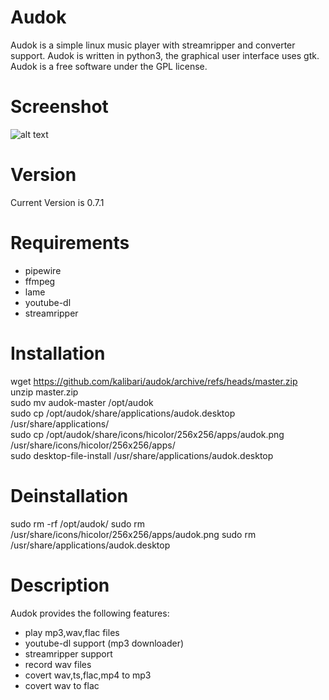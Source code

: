 Audok
======
Audok is a simple linux music player with streamripper and converter support. Audok is written in python3, the graphical user interface uses gtk. Audok is a free software under the GPL license.


Screenshot
======
![alt text](https://github.com/kalibari/audok/tree/master/share/audok/screenshot.png)


Version
======
Current Version is 0.7.1


Requirements
======
- pipewire
- ffmpeg
- lame
- youtube-dl
- streamripper


Installation
======

wget https://github.com/kalibari/audok/archive/refs/heads/master.zip<br/>
unzip master.zip<br/>
sudo mv audok-master /opt/audok<br/>
sudo cp /opt/audok/share/applications/audok.desktop /usr/share/applications/<br/>
sudo cp /opt/audok/share/icons/hicolor/256x256/apps/audok.png /usr/share/icons/hicolor/256x256/apps/<br/>
sudo desktop-file-install /usr/share/applications/audok.desktop<br/>


Deinstallation
======
sudo rm -rf /opt/audok/
sudo rm /usr/share/icons/hicolor/256x256/apps/audok.png
sudo rm /usr/share/applications/audok.desktop


Description
======
Audok provides the following features:
- play mp3,wav,flac files
- youtube-dl support (mp3 downloader)
- streamripper support
- record wav files
- covert wav,ts,flac,mp4 to mp3
- covert wav to flac
